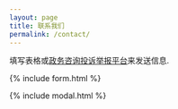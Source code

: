 ```yaml
---
layout: page
title: 联系我们
permalink: /contact/
---
```




填写表格或<a href="http://zxts.zjzwfw.gov.cn/wsdt.do?method=sunshine&areacode=330681" target="_blank">政务咨询投诉举报平台</a>来发送信息.

{% include form.html %}

{% include modal.html %}
